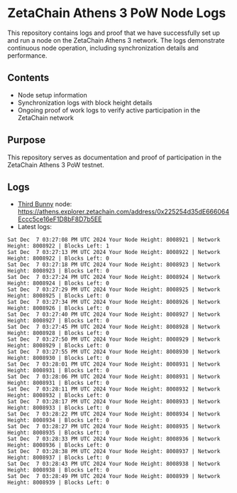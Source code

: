 # ZetaChain Athens 3 PoW Node Logs
This repository contains logs and proof that we have successfully set up and run a node on the ZetaChain Athens 3 network. The logs demonstrate continuous node operation, including synchronization details and performance.

## Contents
- Node setup information
- Synchronization logs with block height details
- Ongoing proof of work logs to verify active participation in the ZetaChain network

## Purpose
This repository serves as documentation and proof of participation in the ZetaChain Athens 3 PoW testnet.

## Logs

- [Third Bunny](https://thirdbunny.xyz/) node: https://athens.explorer.zetachain.com/address/0x225254d35dE666064Eccc5ce16eF1D8bF8D7b5EE
- Latest logs:
```
Sat Dec  7 03:27:08 PM UTC 2024 Your Node Height: 8008921 | Network Height: 8008922 | Blocks Left: 1
Sat Dec  7 03:27:13 PM UTC 2024 Your Node Height: 8008922 | Network Height: 8008922 | Blocks Left: 0
Sat Dec  7 03:27:18 PM UTC 2024 Your Node Height: 8008923 | Network Height: 8008923 | Blocks Left: 0
Sat Dec  7 03:27:24 PM UTC 2024 Your Node Height: 8008924 | Network Height: 8008924 | Blocks Left: 0
Sat Dec  7 03:27:29 PM UTC 2024 Your Node Height: 8008925 | Network Height: 8008925 | Blocks Left: 0
Sat Dec  7 03:27:34 PM UTC 2024 Your Node Height: 8008926 | Network Height: 8008926 | Blocks Left: 0
Sat Dec  7 03:27:40 PM UTC 2024 Your Node Height: 8008927 | Network Height: 8008927 | Blocks Left: 0
Sat Dec  7 03:27:45 PM UTC 2024 Your Node Height: 8008928 | Network Height: 8008928 | Blocks Left: 0
Sat Dec  7 03:27:50 PM UTC 2024 Your Node Height: 8008929 | Network Height: 8008929 | Blocks Left: 0
Sat Dec  7 03:27:55 PM UTC 2024 Your Node Height: 8008930 | Network Height: 8008930 | Blocks Left: 0
Sat Dec  7 03:28:01 PM UTC 2024 Your Node Height: 8008931 | Network Height: 8008931 | Blocks Left: 0
Sat Dec  7 03:28:06 PM UTC 2024 Your Node Height: 8008931 | Network Height: 8008931 | Blocks Left: 0
Sat Dec  7 03:28:11 PM UTC 2024 Your Node Height: 8008932 | Network Height: 8008932 | Blocks Left: 0
Sat Dec  7 03:28:17 PM UTC 2024 Your Node Height: 8008933 | Network Height: 8008933 | Blocks Left: 0
Sat Dec  7 03:28:22 PM UTC 2024 Your Node Height: 8008934 | Network Height: 8008934 | Blocks Left: 0
Sat Dec  7 03:28:27 PM UTC 2024 Your Node Height: 8008935 | Network Height: 8008935 | Blocks Left: 0
Sat Dec  7 03:28:33 PM UTC 2024 Your Node Height: 8008936 | Network Height: 8008936 | Blocks Left: 0
Sat Dec  7 03:28:38 PM UTC 2024 Your Node Height: 8008937 | Network Height: 8008937 | Blocks Left: 0
Sat Dec  7 03:28:43 PM UTC 2024 Your Node Height: 8008938 | Network Height: 8008938 | Blocks Left: 0
Sat Dec  7 03:28:49 PM UTC 2024 Your Node Height: 8008939 | Network Height: 8008939 | Blocks Left: 0
```

